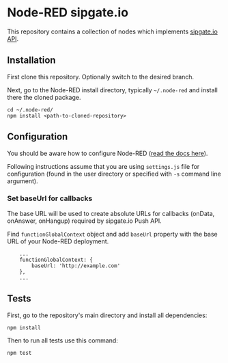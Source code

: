 # Node-RED sipgate.io

This repository contains a collection of nodes which implements [sipgate.io API](https://developer.sipgate.io).

## Installation

First clone this repository. Optionally switch to the desired branch.

Next, go to the Node-RED install directory, typically `~/.node-red` and install there the cloned package.
```
cd ~/.node-red/
npm install <path-to-cloned-repository>
```

## Configuration

You should be aware how to configure Node-RED ([read the docs here](https://nodered.org/docs/configuration)).

Following instructions assume that you are using `settings.js` file for configuration (found in the user directory or specified with `-s` command line argument).

### Set baseUrl for callbacks

The base URL will be used to create absolute URLs for callbacks (onData, onAnswer, onHangup) required by sipgate.io Push API.

Find `functionGlobalContext` object and add `baseUrl` property with the base URL of your Node-RED deployment.
```
    ...
    functionGlobalContext: {
        baseUrl: 'http://example.com'
    },
    ...
```

## Tests

First, go to the repository's main directory and install all dependencies:
```
npm install
```

Then to run all tests use this command:
```
npm test
```
